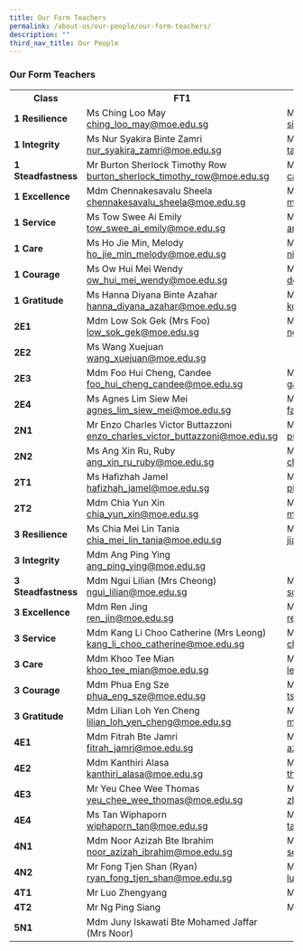 ```yaml
---
title: Our Form Teachers
permalink: /about-us/our-people/our-form-teachers/
description: ""
third_nav_title: Our People
---
```

<h3>Our Form Teachers</h3>
<table style="width:100%">
<tbody>
<tr>
<th style="width:25%">Class</th>
<th style="width:40%">FT1</th>
<th style="width:40%">FT2</th>
</tr>
<tr>
	<td><strong>1 Resilience</strong></td>
<td>Ms Ching Loo May<br><a href="mailto: ching_loo_may@moe.edu.sg">ching_loo_may@moe.edu.sg</a></td>
<td>Mdm Siti Fatima Binte Azmi<br><a href="mailto: siti_fatima_bte_azmi@moe.edu.sg">siti_fatima_bte_azmi@moe.edu.sg</a></td>
</tr>
<tr>
	<td><strong>1 Integrity</strong></td>
<td>Ms Nur Syakira Binte Zamri<br><a href="mailto: nur_syakira_zamri@moe.edu.sg">nur_syakira_zamri@moe.edu.sg</a></td>
<td>Mr Tan Boon Seng<br><a href="mailto: tan_boon_seng_a@moe.edu.sg">tan_boon_seng_a@moe.edu.sg</a></td>
</tr>
<tr>
	<td><strong>1 Steadfastness</strong></td>
<td>Mr Burton Sherlock Timothy Row<br><a href="mailto: burton_sherlock_timothy_row@moe.edu.sg">burton_sherlock_timothy_row@moe.edu.sg</a></td>
<td>Ms Carita Chew Meng<br><a href="mailto: carita_chew_meng@moe.edu.sg">carita_chew_meng@moe.edu.sg</a></td>
</tr>
	<tr>
		<td><strong>1 Excellence</strong></td>
<td>Mdm Chennakesavalu Sheela<br><a href="mailto: chennakesavalu_sheela@moe.edu.sg">chennakesavalu_sheela@moe.edu.sg</a></td>
<td>Mr Mohamed Imran Bin Ishak<br><a href="mailto: mohamed_imran_ishak@moe.edu.sg">mohamed_imran_ishak@moe.edu.sg</a></td>
</tr>
	<tr>
		<td><strong>1 Service</strong></td>
<td>Ms Tow Swee Ai Emily<br><a href="mailto: tow_swee_ai_emily@moe.edu.sg">tow_swee_ai_emily@moe.edu.sg</a></td>
<td>Mdm	Amelia Y Dizon<br><a href="mailto: amelia_y_dizon@moe.edu.sg">amelia_y_dizon@moe.edu.sg</a></td>
</tr>
	<tr>
		<td><strong>1 Care</strong></td>
<td>Ms Ho Jie Min, Melody<br><a href="mailto: ho_jie_min_melody@moe.edu.sg">ho_jie_min_melody@moe.edu.sg</a></td>
<td>Mdm	Nirmala d/o K Periyiah (Mrs Ganesan)<br><a href="mailto: nirmala_k_periyiah@moe.edu.sg">nirmala_k_periyiah@moe.edu.sg</a></td>
</tr>
	<tr>
		<td><strong>1 Courage</strong></td>
<td>Ms Ow Hui Mei Wendy<br><a href="mailto: ow_hui_mei_wendy@moe.edu.sg">ow_hui_mei_wendy@moe.edu.sg</a></td>
<td>Mdm	Kasturi d/o Manoselvam<br><a href="mailto: do_manoselvam_kasturi@moe.edu.sg">do_manoselvam_kasturi@moe.edu.sg</a></td>
</tr>
	<tr>
		<td><strong>1 Gratitude</strong></td>
<td>Ms Hanna Diyana Binte Azahar<br><a href="mailto: hanna_diyana_azahar@moe.edu.sg">hanna_diyana_azahar@moe.edu.sg</a></td>
<td>Mdm	Koh Pei Pei Jennifer<br><a href="mailto: koh_pei_pei_jennifer@moe.edu.sg">koh_pei_pei_jennifer@moe.edu.sg</a></td>
</tr>
		<tr>
			<td><strong>2E1</strong> </td>
<td>Mdm	Low Sok Gek (Mrs Foo)<br><a href="mailto: low_sok_gek@moe.edu.sg">low_sok_gek@moe.edu.sg</a></td>
<td>Ms Ng Hui Wen<br><a href="mailto: ng_hui_wen_a@moe.edu.sg">ng_hui_wen_a@moe.edu.sg</a></td>
</tr>
		<tr>
			<td><strong>2E2</strong></td>
<td>Ms Wang Xuejuan<br><a href="mailto: wang_xuejuan@moe.edu.sg">wang_xuejuan@moe.edu.sg</a></td>
<td></td>
</tr>
		<tr>
			<td><strong>2E3</strong></td>
<td>Mdm	Foo Hui Cheng, Candee<br><a href="mailto: foo_hui_cheng_candee@moe.edu.sg">foo_hui_cheng_candee@moe.edu.sg</a></td>
<td>Mr Ng Qi Qin, Gary<br><a href="mailto: gary_ng_qi_qin@moe.edu.sg">gary_ng_qi_qin@moe.edu.sg</a></td>
</tr>
		<tr>
			<td><strong>2E4</strong></td>
<td>Ms Agnes Lim Siew Mei<br><a href="mailto: agnes_lim_siew_mei@moe.edu.sg">agnes_lim_siew_mei@moe.edu.sg</a></td>
<td>Mdm	Farhanah Binte Abdullah Sani<br><a href="mailto: farhanah_abdullah_sani@moe.edu.sg">farhanah_abdullah_sani@moe.edu.sg</a></td>
</tr>
		<tr>
			<td><strong>2N1</strong></td>
<td>Mr Enzo Charles Victor Buttazzoni<br><a href="mailto: enzo_charles_victor_buttazzoni@moe.edu.sg">enzo_charles_victor_buttazzoni@moe.edu.sg</a></td>
<td>Mdm	Puah Shi Hui Silia<br><a href="mailto: puah_shi_hui_silia@moe.edu.sg">puah_shi_hui_silia@moe.edu.sg</a></td>
</tr>
		<tr>
			<td><strong>2N2</strong></td>
<td>Ms Ang Xin Ru, Ruby<br><a href="mailto: ang_xin_ru_ruby@moe.edu.sg">ang_xin_ru_ruby@moe.edu.sg</a></td>
<td>Ms Chew Hui Leng Faith<br><a href="mailto: chew_hui_leng_faith@moe.edu.sg">chew_hui_leng_faith@moe.edu.sg</a></td>
</tr>
		<tr>
			<td><strong>2T1</strong></td>
<td>Ms Hafizhah Jamel<br><a href="mailto: hafizhah_jamel@moe.edu.sg">hafizhah_jamel@moe.edu.sg</a></td>
<td>Mdm	Phua Meng Hong<br><a href="mailto: phua_meng_hong@moe.edu.sg">phua_meng_hong@moe.edu.sg</a></td>
</tr>
<tr>
	<td><strong>2T2</strong></td>
<td>Mdm Chia Yun Xin<br><a href="mailto: chia_yun_xin@moe.edu.sg">chia_yun_xin@moe.edu.sg</a></td>
<td>Mr Mohamed Izwan Bin Abdul Manan<br><a href="mailto: mohamed_izwan_abdul_manan@moe.edu.sg">mohamed_izwan_abdul_manan@moe.edu.sg</a></td>
</tr>
	<tr>
		<td><strong>3 Resilience</strong></td>
<td>Ms Chia Mei Lin Tania<br><a href="mailto: chia_mei_lin_tania@moe.edu.sg">chia_mei_lin_tania@moe.edu.sg</a></td>
<td>Mdm Jiang Nan<br><a href="mailto: jiang_nan@moe.edu.sg">jiang_nan@moe.edu.sg</a></td>
</tr>
	<tr>
		<td><strong>3 Integrity</strong></td>
<td>Mdm Ang Ping Ying<br><a href="mailto: ang_ping_ying@moe.edu.sg">ang_ping_ying@moe.edu.sg</a></td>
<td></td>
</tr>
	<tr>
		<td><strong>3 Steadfastness</strong></td>
<td>Mdm	Ngui Lilian (Mrs Cheong)<br><a href="mailto: ngui_lilian@moe.edu.sg">ngui_lilian@moe.edu.sg</a></td>
<td>Mdm Song Weina<br><a href="mailto: song_weina@moe.edu.sg">song_weina@moe.edu.sg</a></td>
</tr>
	<tr>
		<td><strong>3 Excellence</strong></td>
<td>Mdm	Ren Jing<br><a href="mailto: ren_jin@moe.edu.sg">ren_jin@moe.edu.sg</a></td>
<td>Mr Teo Chee Siong<br><a href="mailto: ren_jin@moe.edu.sg">ren_jin@moe.edu.sg</a></td>
</tr>
	<tr>
		<td><strong>3 Service</strong></td>
<td>Mdm	Kang Li Choo Catherine (Mrs Leong)<br><a href="mailto: kang_li_choo_catherine@moe.edu.sg">kang_li_choo_catherine@moe.edu.sg</a></td>
<td>Mr Chong Wensheng<br><a href="mailto: chong_wensheng@moe.edu.sg">chong_wensheng@moe.edu.sg</a></td>
</tr>
	<tr>
		<td><strong>3 Care</strong></td>
<td>Mdm	Khoo Tee Mian<br><a href="mailto: khoo_tee_mian@moe.edu.sg">khoo_tee_mian@moe.edu.sg</a></td>
<td>Mdm Lee Pei Ting Doris<br><a href="mailto: lee_pei_ting_doris@moe.edu.sg">lee_pei_ting_doris@moe.edu.sg</a></td>
</tr>
	<tr>
		<td><strong>3 Courage</strong></td>
<td>Mdm	Phua Eng Sze<br><a href="mailto: phua_eng_sze@moe.edu.sg">phua_eng_sze@moe.edu.sg</a></td>
<td>Ms Tsang Wing Han<br><a href="mailto: tsang_wing_han@moe.edu.sg">tsang_wing_han@moe.edu.sg</a></td>
</tr>
	<tr>
		<td><strong>3 Gratitude</strong></td>
<td>Mdm	Lilian Loh Yen Cheng<br><a href="mailto: lilian_loh_yen_cheng@moe.edu.sg">lilian_loh_yen_cheng@moe.edu.sg</a></td>
<td>Mr Marcus Lau Shao Yun<br><a href="mailto: marcus_lau_shao_yu@moe.edu.sg">marcus_lau_shao_yu@moe.edu.sg</a></td>
</tr>
		<tr>
			<td><strong>4E1</strong></td>
<td>Mdm	Fitrah Bte Jamri<br><a href="mailto: fitrah_jamri@moe.edu.sg">fitrah_jamri@moe.edu.sg</a></td>
<td>Mdm Azlin Bte Abdul Majid<br><a href="mailto: azlin_abdul_majid@moe.edu.sg">azlin_abdul_majid@moe.edu.sg</a></td>
</tr>
		<tr>
			<td><strong>4E2</strong></td>
<td>Mdm	Kanthiri Alasa<br><a href="mailto: kanthiri_alasa@moe.edu.sg">kanthiri_alasa@moe.edu.sg</a></td>
<td>Ms Theresa Ong Hwee Fang<br><a href="mailto: theresa_ong_hwee_fang@moe.edu.sg">theresa_ong_hwee_fang@moe.edu.sg</a></td>
</tr>
		<tr>
			<td><strong>4E3</strong></td>
<td>Mr Yeu Chee Wee Thomas<br><a href="mailto: yeu_chee_wee_thomas@moe.edu.sg">yeu_chee_wee_thomas@moe.edu.sg</a></td>
<td>Ms Zhang Yaqi<br><a href="mailto: zhang_yaqi_a@moe.edu.sg">zhang_yaqi_a@moe.edu.sg</a></td>
</tr>
		<tr>
			<td><strong>4E4</strong></td>
<td>Ms Tan Wiphaporn<br><a href="mailto: wiphaporn_tan@moe.edu.sg">wiphaporn_tan@moe.edu.sg</a></td>
<td>Mdm	Tay Liling<br><a href="mailto: tay_liling@moe.edu.sg">tay_liling@moe.edu.sg</a></td>
</tr>
		<tr>
			<td><strong>4N1</strong></td>
<td>Mdm Noor Azizah Bte Ibrahim<br><a href="mailto: noor_azizah_ibrahim@moe.edu.sg">noor_azizah_ibrahim@moe.edu.sg</a></td>
<td>Mdm	Seah Yen Sin<br><a href="mailto: seah_yen_sin@moe.edu.sg">seah_yen_sin@moe.edu.sg</a></td>
</tr>
		<tr>
			<td><strong>4N2</strong></td>
<td>Mr Fong Tjen Shan (Ryan)<br><a href="mailto: ryan_fong_tjen_shan@moe.edu.sg">ryan_fong_tjen_shan@moe.edu.sg</a></td>
<td>Ms Lui Ying Jie<br><a href="mailto: lui_ying_jie@moe.edu.sg">lui_ying_jie@moe.edu.sg</a></td>
</tr>
		<tr>
			<td><strong>4T1</strong></td>
<td>Mr Luo Zhengyang</td>
<td>Ms Sumitha Padmanathan</td>
</tr>
		<tr>
			<td><strong>4T2</strong></td>
<td>Mr Ng Ping Siang</td>
<td>Mdm Santhi d/o Mutrawipillai Sanmugum</td>
</tr>
		<tr>
			<td><strong>5N1</strong></td>
<td>Mdm Juny Iskawati Bte Mohamed Jaffar (Mrs Noor)</td>
<td></td>
</tr>
</tbody>
</table>